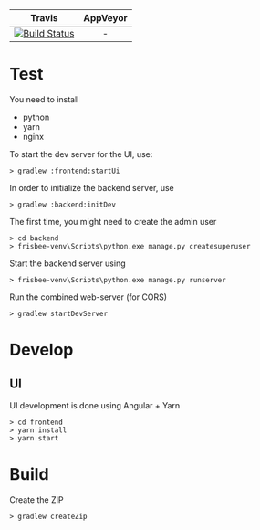 
| Travis        | AppVeyor      |
|:-------------:|:-------------:|
| [![Build Status](https://travis-ci.org/oefsv/ulti-players.svg?branch=master)](https://travis-ci.org/oefsv/ulti-players) | - |

# Test

You need to install

+ python
+ yarn
+ nginx


To start the dev server for the UI, use:

```
> gradlew :frontend:startUi
```

In order to initialize the backend server, use

```
> gradlew :backend:initDev
```

The first time, you might need to create the admin user

```
> cd backend
> frisbee-venv\Scripts\python.exe manage.py createsuperuser
```

Start the backend server using

```
> frisbee-venv\Scripts\python.exe manage.py runserver
```

Run the combined web-server (for CORS)

```
> gradlew startDevServer
```


# Develop

## UI

UI development is done using Angular + Yarn
```
> cd frontend
> yarn install
> yarn start
```

# Build
Create the ZIP
```
> gradlew createZip
```


